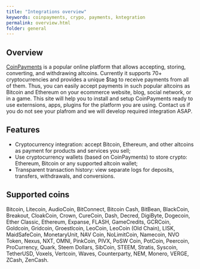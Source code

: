 ```yaml
---
title: "Integrations overview"
keywords: coinpayments, crypo, payments, kntegration
permalink: overview.html
folder: general
---
```


## Overview
    
<a href="https://coinpayments.net">CoinPayments</a> is a popular online platform that allows accepting, storing, converting, and withdrawing altcoins. 
Currently it supports 70+ cryptocurrencies and provides a unique $tag to receive payments from all of them. 
Thus, you can easily accept payments in such popular altcoins as Bitcoin and Ethereum on your ecommerce website, blog, social network, or in a game.
This site will help you to install and setup CoinPayments ready to use externsions, apps, plugins for the platform you are using.
Contact us if you do not see your plafrom and we will develop required integration ASAP.

## Features

* Cryptocurrency integration: accept Bitcoin, Ethereum, and other altcoins as payment for products and services you sell;
* Use cryptocurrency wallets (based on CoinPayments) to store crypto: Ethereum, Bitcoin or any supported altcoin wallet;
* Transparent transaction history: view separate logs for deposits, transfers, withdrawals, and conversions.

## Supported coins

Bitcoin, Litecoin, AudioCoin, BitConnect, Bitcoin Cash, BitBean, BlackCoin, Breakout, CloakCoin, Crown, CureCoin, Dash, 
Decred, DigiByte, Dogecoin, Ether Classic, Ethereum, Expanse, FLASH, GameCredits, GCRCoin, Goldcoin, Gridcoin, Groestlcoin, 
LeoCoin, LeoCoin (Old Chain), LISK, MaidSafeCoin, MonetaryUnit, NAV Coin, NoLimitCoin, Namecoin, NVO Token, Nexus, NXT, OMNI, 
PinkCoin, PIVX, PoSW Coin, PotCoin, Peercoin, ProCurrency, Quark, Steem Dollars, SibCoin, STEEM, Stratis, Syscoin, TetherUSD, Voxels, 
Vertcoin, Waves, Counterparty, NEM, Monero, VERGE, ZCash, ZenCash.

